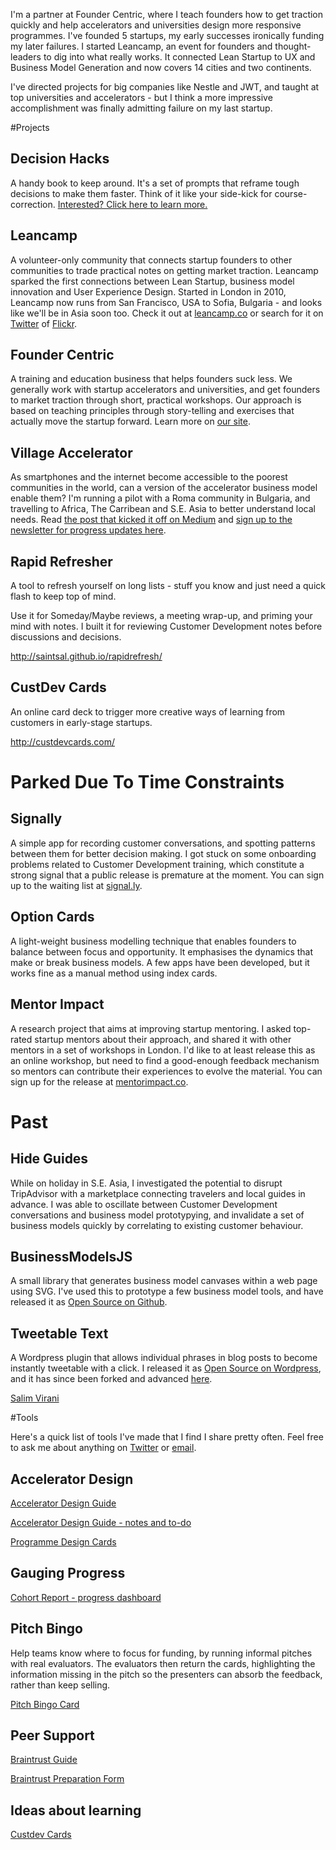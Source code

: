 I'm a partner at Founder Centric, where I teach founders how to get traction quickly and help accelerators and universities design more responsive programmes. I've founded 5 startups, my early successes ironically funding my later failures. I started Leancamp, an event for founders and thought-leaders to dig into what really works. It connected Lean Startup to UX and Business Model Generation and now covers 14 cities and two continents.
 
I've directed projects for big companies like Nestle and JWT, and taught at top universities and accelerators - but I think a more impressive accomplishment was finally admitting failure on my last startup. 

#Projects

## Decision Hacks
A handy book to keep around. It's a set of prompts that reframe tough decisions to make them faster. Think of it like your side-kick for course-correction. [Interested? Click here to learn more.](http://decisionhacks.co)

## Leancamp
A volunteer-only community that connects startup founders to other communities to trade practical notes on getting market traction.  Leancamp sparked the first connections between Lean Startup, business model innovation and User Experience Design. Started in London in 2010, Leancamp now runs from San Francisco, USA to Sofia, Bulgaria - and looks like we'll be in Asia soon too. Check it out at [leancamp.co](http://leancamp.co) or search for it on [Twitter](https://twitter.com/search?q=%23leancamp&src=typd) of [Flickr](http://www.flickr.com/search/?q=leancamp&s=int).

## Founder Centric
A training and education business that helps founders suck less. We generally work with startup accelerators and universities, and get founders to market traction through short, practical workshops.  Our approach is based on teaching principles through story-telling and exercises that actually move the startup forward. Learn more on [our site](http://foundercentric.com).

## Village Accelerator
As smartphones and the internet become accessible to the poorest communities in the world, can a version of the accelerator business model enable them?  I'm running a pilot with a Roma community in Bulgaria, and travelling to Africa, The Carribean and S.E. Asia to better understand local needs. Read [the post that kicked it off on Medium](https://medium.com/on-startups/ca9a1a6c9da0) and [sign up to the newsletter for progress updates here](http://saintsal.us4.list-manage1.com/subscribe?u=cd94a6d414d0d34e19cdcf5bd&id=25a778a8cf).

## Rapid Refresher
A tool to refresh yourself on long lists - stuff you know and just need a quick flash to keep top of mind.

Use it for Someday/Maybe reviews, a meeting wrap-up, and priming your mind with notes. I built it for reviewing Customer Development notes before discussions and decisions.

http://saintsal.github.io/rapidrefresh/

## CustDev Cards

An online card deck to trigger more creative ways of learning from customers in early-stage startups.

http://custdevcards.com/

# Parked Due To Time Constraints

## Signally
A simple app for recording customer conversations, and spotting patterns between them for better decision making.  I got stuck on some onboarding problems related to Customer Development training, which constitute a strong signal that a public release is premature at the moment. You can sign up to the waiting list at [signal.ly](http://signal.ly).

## Option Cards
A light-weight business modelling technique that enables founders to balance between focus and opportunity.  It emphasises the dynamics that make or break business models. A few apps have been developed, but it works fine as a manual method using index cards. 

## Mentor Impact
A research project that aims at improving startup mentoring. I asked top-rated startup mentors about their approach, and shared it with other mentors in a set of workshops in London. I'd like to at least release this as an online workshop, but need to find a good-enough feedback mechanism so mentors can contribute their experiences to evolve the material. You can sign up for the release at [mentorimpact.co](http://mentorimpact.co).

# Past
## Hide Guides
While on holiday in S.E. Asia, I investigated the potential to disrupt TripAdvisor with a marketplace connecting travelers and local guides in advance.  I was able to oscillate between Customer Development conversations and business model prototypying, and invalidate a set of business models quickly by correlating to existing customer behaviour.

## BusinessModelsJS
A small library that generates business model canvases within a web page using SVG. I've used this to prototype a few business model tools, and have released it as [Open Source on Github](https://github.com/saintsal/businessmodeljs).

## Tweetable Text
A Wordpress plugin that allows individual phrases in blog posts to become instantly tweetable with a click. I released it as [Open Source on Wordpress](http://wordpress.org/plugins/tweetable-text/), and it has since been forked and advanced [here](https://github.com/yurivictor/tweetable-text).


<script async src="https://static.medium.com/embed.js"></script><a class="m-profile" href="https://medium.com/@SaintSal">Salim Virani</a>


#Tools

Here's a quick list of tools I've made that I find I share pretty often.  Feel free to ask me about anything on [Twitter](http://twitter.com/saintsal) or [email](/contact).

## Accelerator Design

[Accelerator Design Guide](https://github.com/FounderCentric/guide-accelerator-design/blob/master/Accelerator%20Design%20Guide.md)

[Accelerator Design Guide - notes and to-do](https://github.com/FounderCentric/guide-accelerator-design/blob/master/Accelerator%20Design%20Guide%20TODO.md)

[Programme Design Cards](https://dl.dropboxusercontent.com/u/6606104/Founder-Centric%20Public/Program%20design%20cards%20-%20Dec%202013.pdf)

## Gauging Progress
[Cohort Report - progress dashboard](https://dl.dropboxusercontent.com/u/6606104/Founder-Centric%20Public/Accelerator%20Dashboard.pdf)

## Pitch Bingo
Help teams know where to focus for funding, by running informal pitches with real evaluators.  The evaluators then return the cards, highlighting the information missing in the pitch so the presenters can absorb the feedback, rather than keep selling.

[Pitch Bingo Card](https://dl.dropboxusercontent.com/u/6606104/Founder-Centric%20Public/Pitch%20Bingo.pdf)  

## Peer Support
[Braintrust Guide](https://dl.dropboxusercontent.com/u/6606104/Founder-Centric%20Public/Braintrust%20Welcome.pdf)

[Braintrust Preparation Form](https://dl.dropboxusercontent.com/u/6606104/Founder-Centric%20Public/Braintrust%20form.pdf)

## Ideas about learning

[Custdev Cards](http://www.custdevcards.com)
